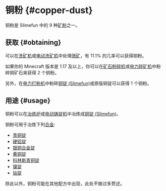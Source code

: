 # 铜粉 {#copper-dust}

铜粉是 Slimefun 中的 9 种[矿粉](/Dusts)之一。

## 获取 {#obtaining}

可以在[洗矿机](/Ore-Washer)或[电动洗矿机](/Electric-Dust-Washer)中处理[筛矿](/Sifted-Ore)，有 11.1% 的几率可以获得铜粉。

如果你的 Minecraft 版本是 1.17 及以上，你可以在[矿石粉碎机](/Ore-Crusher)或[电力碎矿机](/Electric-Ore-Grinder)中粉碎铜矿石来获得 2 个铜粉。

另外，在[电力打粉机](/Electric-Ingot-Pulverizer)中粉碎[铜锭 (Slimefun)](/Copper-Ingot)或原版铜锭可以获得 1 个铜粉。

## 用途 {#usage}

铜粉可以在[冶炼炉](/Smeltery)或[电动铸锭机](/Electric-Ingot-Factory)中冶炼成[铜锭 (Slimefun)](/Copper-Ingot)。

铜粉可用于冶炼下列[合金](/Ingots#Alloys):

* [青铜锭](/Bronze-Ingot)
* [硬铝锭](/Duralumin-Ingot)
* [银铜合金锭](/Billon-Ingot)
* [黄铜锭](/Brass-Ingot)
* [科林斯青铜锭](/Corinthian-Bronze-Ingot)
* [镍锭](/Nickel-Ingot)
* [钴锭](/Cobalt-Ingot)

除此以外，铜粉可能在其他配方中出现，此处不做过多赘述。
